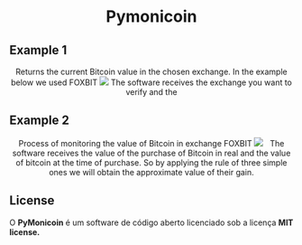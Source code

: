 <h1 align="center">Pymonicoin</h1>

<h2>Example 1</h2>
<p align="center">
    Returns the current Bitcoin value in the chosen exchange. In the example below we used FOXBIT
    <img src="https://github.com/WalderlanSena/pymonicoin/blob/master/pymonicoinInit.png">
    The software receives the exchange you want to verify and the
</p>
<h2>Example 2</h2>
<p align="center">
    Process of monitoring the value of Bitcoin in exchange FOXBIT
    <img src="https://github.com/WalderlanSena/pymonicoin/blob/master/pymonicoin.png">
    The software receives the value of the purchase of Bitcoin in real and the value of bitcoin at the time of purchase. So by applying the rule of three simple ones we will obtain the approximate value of their gain.
</p>

## License
O <b>PyMonicoin</b> é um software de código aberto licenciado sob a licença <b>MIT license.</b>
